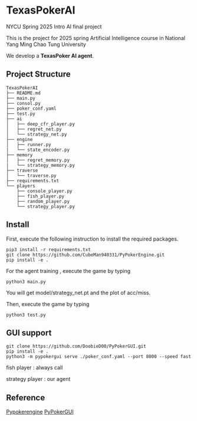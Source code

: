 # TexasPokerAI
NYCU Spring 2025 Intro AI final project

This is the project for 2025 spring Artificial Intelligence course in National Yang Ming Chao Tung University

We develop a **TexasPoker AI agent**.

## Project Structure

```text
TexasPokerAI
├── README.md
├── main.py
├── consol.py
├── poker_conf.yaml
├── test.py
├── ai
│   ├── deep_cfr_player.py
│   ├── regret_net.py
│   └── strategy_net.py
├── engine
│   ├── runner.py
|   └── state_encoder.py
├── memory
│   ├── regret_memory.py
|   └── strategy_memory.py
├── traverse
│   └── traverse.py
├── requirements.txt
└── players
    ├── console_player.py
    ├── fish_player.py
    ├── random_player.py
    └── strategy_player.py

```

## Install
First, execute the following instruction to install the required packages.

```
pip3 install -r requirements.txt
git clone https://github.com/CubeMan940331/PyPokerEngine.git
pip install -e .
```

For the agent training , execute the game by typing
```
python3 main.py
```

You will get model/strategy_net.pt and the plot of acc/miss.

Then, execute the game by typing
```
python3 test.py
```

## GUI support


```
git clone https://github.com/DoobieD00/PyPokerGUI.git
pip install -e .
python3 -m pypokergui serve ./poker_conf.yaml --port 8000 --speed fast
```

fish player : always call

strategy player : our agent

## Reference
[Pypokerengine](https://github.com/ishikota/PyPokerEngine)
[PyPokerGUI](https://github.com/DoobieD00/PyPokerGUI)